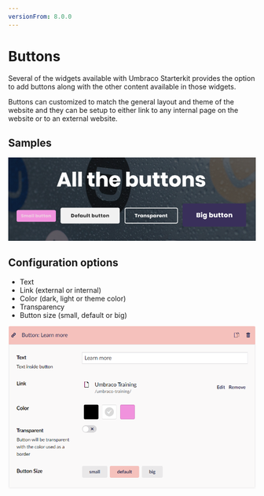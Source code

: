 ```yaml
---
versionFrom: 8.0.0
---
```


# Buttons

Several of the widgets available with Umbraco Starterkit provides the option to add buttons along with the other content available in those widgets.

Buttons can customized to match the general layout and theme of the website and they can be setup to either link to any internal page on the website or to an external website.

## Samples

![Button examples](images/buttons-samples.png)

## Configuration options

* Text
* Link (external or internal)
* Color (dark, light or theme color)
* Transparency
* Button size (small, default or big)

![Configuration options for buttons](images/buttons-config.png)
